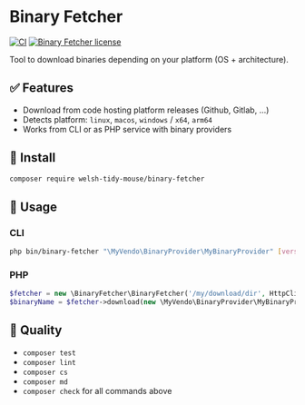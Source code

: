 # Binary Fetcher

[![CI](https://github.com/welsh-tidy-mouse/binary-fetcher/actions/workflows/pipeline.yml/badge.svg)](https://github.com/welsh-tidy-mouse/binary-fetcher/actions/workflows/pipeline.yml)
[![Binary Fetcher license](https://img.shields.io/github/license/welsh-tidy-mouse/binary-fetcher?public)](https://github.com/welsh-tidy-mouse/binary-fetcher/blob/master/LICENSE)

Tool to download binaries depending on your platform (OS + architecture).

## ✅ Features

- Download from code hosting platform releases (Github, Gitlab, ...)
- Detects platform: `linux`, `macos`, `windows` / `x64`, `arm64`
- Works from CLI or as PHP service with binary providers

## 🔧 Install

```bash
composer require welsh-tidy-mouse/binary-fetcher
```

## 🚀 Usage

### CLI

```bash
php bin/binary-fetcher "\MyVendo\BinaryProvider\MyBinaryProvider" [version] [--dir="/my/download/dir"]
```

### PHP

```php
$fetcher = new \BinaryFetcher\BinaryFetcher('/my/download/dir', HttpClient::create());
$binaryName = $fetcher->download(new \MyVendo\BinaryProvider\MyBinaryProvider, 'v1.2.13');
```

## 🧪 Quality

- `composer test`
- `composer lint`
- `composer cs`
- `composer md`
- `composer check` for all commands above
